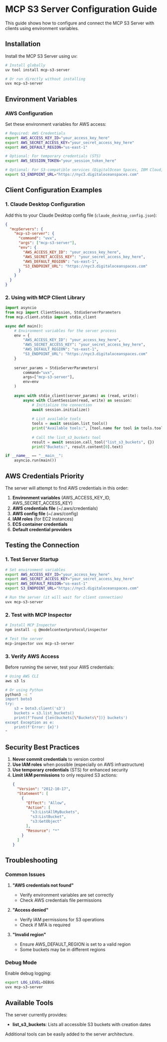 # MCP S3 Server Configuration Guide

This guide shows how to configure and connect the MCP S3 Server with clients using environment variables.

## Installation

Install the MCP S3 Server using uv:

```bash
# Install globally
uv tool install mcp-s3-server

# Or run directly without installing
uvx mcp-s3-server
```

## Environment Variables

### AWS Configuration

Set these environment variables for AWS access:

```bash
# Required: AWS Credentials
export AWS_ACCESS_KEY_ID="your_access_key_here"
export AWS_SECRET_ACCESS_KEY="your_secret_access_key_here"
export AWS_DEFAULT_REGION="us-east-1"

# Optional: For temporary credentials (STS)
export AWS_SESSION_TOKEN="your_session_token_here"

# Optional: For S3-compatible services (DigitalOcean Spaces, IBM Cloud, etc.)
export S3_ENDPOINT_URL="https://nyc3.digitaloceanspaces.com"
```

## Client Configuration Examples

### 1. Claude Desktop Configuration

Add this to your Claude Desktop config file (`claude_desktop_config.json`):

```json
{
  "mcpServers": {
    "mcp-s3-server": {
      "command": "uvx",
      "args": ["mcp-s3-server"],
      "env": {
        "AWS_ACCESS_KEY_ID": "your_access_key_here",
        "AWS_SECRET_ACCESS_KEY": "your_secret_access_key_here",
        "AWS_DEFAULT_REGION": "us-east-1",
        "S3_ENDPOINT_URL": "https://nyc3.digitaloceanspaces.com"
      }
    }
  }
}
```

### 2. Using with MCP Client Library

```python
import asyncio
from mcp import ClientSession, StdioServerParameters
from mcp.client.stdio import stdio_client

async def main():
    # Environment variables for the server process
    env = {
        "AWS_ACCESS_KEY_ID": "your_access_key_here",
        "AWS_SECRET_ACCESS_KEY": "your_secret_access_key_here", 
        "AWS_DEFAULT_REGION": "us-east-1",
        "S3_ENDPOINT_URL": "https://nyc3.digitaloceanspaces.com"
    }
    
    server_params = StdioServerParameters(
        command="uvx",
        args=["mcp-s3-server"],
        env=env
    )
    
    async with stdio_client(server_params) as (read, write):
        async with ClientSession(read, write) as session:
            # Initialize the connection
            await session.initialize()
            
            # List available tools
            tools = await session.list_tools()
            print("Available tools:", [tool.name for tool in tools.tools])
            
            # Call the list_s3_buckets tool
            result = await session.call_tool("list_s3_buckets", {})
            print("Buckets:", result.content[0].text)

if __name__ == "__main__":
    asyncio.run(main())
```

## AWS Credentials Priority

The server will attempt to find AWS credentials in this order:

1. **Environment variables** (AWS_ACCESS_KEY_ID, AWS_SECRET_ACCESS_KEY)
2. **AWS credentials file** (~/.aws/credentials)
3. **AWS config file** (~/.aws/config)
4. **IAM roles** (for EC2 instances)
5. **ECS container credentials**
6. **Default credential providers**

## Testing the Connection

### 1. Test Server Startup

```bash
# Set environment variables
export AWS_ACCESS_KEY_ID="your_access_key_here"
export AWS_SECRET_ACCESS_KEY="your_secret_access_key_here"
export AWS_DEFAULT_REGION="us-east-1"
export S3_ENDPOINT_URL="https://nyc3.digitaloceanspaces.com"

# Run the server (it will wait for client connection)
uvx mcp-s3-server
```

### 2. Test with MCP Inspector

```bash
# Install MCP Inspector
npm install -g @modelcontextprotocol/inspector

# Test the server
mcp-inspector uvx mcp-s3-server
```

### 3. Verify AWS Access

Before running the server, test your AWS credentials:

```bash
# Using AWS CLI
aws s3 ls

# Or using Python
python3 -c "
import boto3
try:
    s3 = boto3.client('s3')
    buckets = s3.list_buckets()
    print(f'Found {len(buckets[\"Buckets\"])} buckets')
except Exception as e:
    print(f'Error: {e}')
"
```

## Security Best Practices

1. **Never commit credentials** to version control
2. **Use IAM roles** when possible (especially on AWS infrastructure)
3. **Use temporary credentials** (STS) for enhanced security
4. **Limit IAM permissions** to only required S3 actions:
   ```json
   {
     "Version": "2012-10-17",
     "Statement": [
       {
         "Effect": "Allow",
         "Action": [
           "s3:ListAllMyBuckets",
           "s3:ListBucket",
           "s3:GetObject"
         ],
         "Resource": "*"
       }
     ]
   }
   ```

## Troubleshooting

### Common Issues

1. **"AWS credentials not found"**
   - Verify environment variables are set correctly
   - Check AWS credentials file permissions

2. **"Access denied"**
   - Verify IAM permissions for S3 operations
   - Check if MFA is required

3. **"Invalid region"**
   - Ensure AWS_DEFAULT_REGION is set to a valid region
   - Some buckets may be in different regions

### Debug Mode

Enable debug logging:

```bash
export LOG_LEVEL=DEBUG
uvx mcp-s3-server
```

## Available Tools

The server currently provides:

- **list_s3_buckets**: Lists all accessible S3 buckets with creation dates

Additional tools can be easily added to the server architecture.
